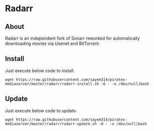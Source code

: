 Radarr
======

About
-----

Radarr is an independent fork of Sonarr reworked for automatically downloading movies via Usenet and BitTorrent.


Install
-------

Just execute below code to install.

`wget https://raw.githubusercontent.com/sayem314/pirates-mediaserver/master/radarr/radarr-install.sh -O - -o /dev/null|bash`


Update
------

Just execute below code to update.

`wget https://raw.githubusercontent.com/sayem314/pirates-mediaserver/master/radarr/radarr-update.sh -O - -o /dev/null|bash`
